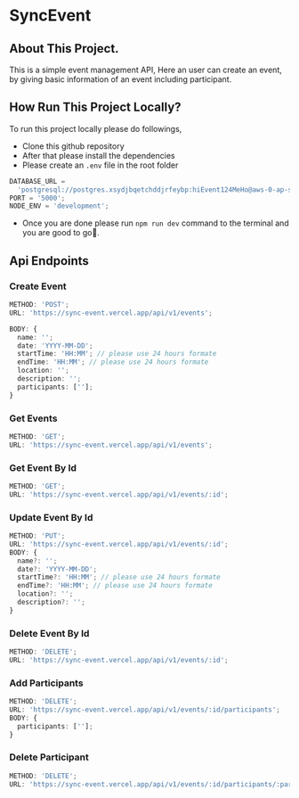 # SyncEvent

## About This Project.

This is a simple event management API, Here an user can create an event, by giving basic information of an event including participant.

## How Run This Project Locally?

To run this project locally please do followings,

- Clone this github repository
- After that please install the dependencies
- Please create an `.env` file in the root folder

```ts
DATABASE_URL =
  'postgresql://postgres.xsydjbqetchddjrfeybp:hiEvent124MeHo@aws-0-ap-southeast-1.pooler.supabase.com:5432/postgres';
PORT = '5000';
NODE_ENV = 'development';
```

- Once you are done please run `npm run dev` command to the terminal and you are good to go🚀.

## Api Endpoints

### Create Event

```ts
METHOD: 'POST';
URL: 'https://sync-event.vercel.app/api/v1/events';

BODY: {
  name: '';
  date: 'YYYY-MM-DD';
  startTime: 'HH:MM'; // please use 24 hours formate
  endTime: 'HH:MM'; // please use 24 hours formate
  location: '';
  description: '';
  participants: [''];
}
```

### Get Events

```ts
METHOD: 'GET';
URL: 'https://sync-event.vercel.app/api/v1/events';
```

### Get Event By Id

```ts
METHOD: 'GET';
URL: 'https://sync-event.vercel.app/api/v1/events/:id';
```

### Update Event By Id

```ts
METHOD: 'PUT';
URL: 'https://sync-event.vercel.app/api/v1/events/:id';
BODY: {
  name?: '';
  date?: 'YYYY-MM-DD';
  startTime?: 'HH:MM'; // please use 24 hours formate
  endTime?: 'HH:MM'; // please use 24 hours formate
  location?: '';
  description?: '';
}
```

### Delete Event By Id

```ts
METHOD: 'DELETE';
URL: 'https://sync-event.vercel.app/api/v1/events/:id';
```

### Add Participants

```ts
METHOD: 'DELETE';
URL: 'https://sync-event.vercel.app/api/v1/events/:id/participants';
BODY: {
  participants: [''];
}
```

### Delete Participant

```ts
METHOD: 'DELETE';
URL: 'https://sync-event.vercel.app/api/v1/events/:id/participants/:participantId';
```
